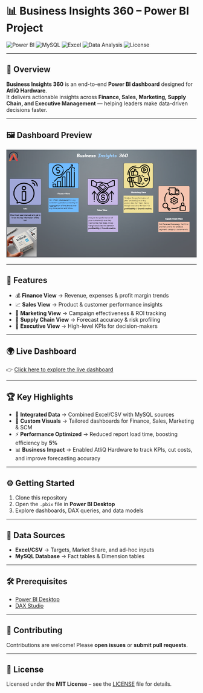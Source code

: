 # 📊 Business Insights 360 – Power BI Project

![Power BI](https://img.shields.io/badge/Power_BI-F2C811?style=flat-square&logo=powerbi&logoColor=black)
![MySQL](https://img.shields.io/badge/MySQL-4479A1?style=flat-square&logo=mysql&logoColor=white)
![Excel](https://img.shields.io/badge/Excel-217346?style=flat-square&logo=microsoft-excel&logoColor=white)
![Data Analysis](https://img.shields.io/badge/Data-Analytics-blue?style=flat-square&logo=databricks&logoColor=white)
![License](https://img.shields.io/badge/License-MIT-7C3AED?style=flat-square)

---

## 📌 Overview
**Business Insights 360** is an end-to-end **Power BI dashboard** designed for **AtliQ Hardware**.  
It delivers actionable insights across **Finance, Sales, Marketing, Supply Chain, and Executive Management** — helping leaders make data-driven decisions faster.  

---
## 🖼️ Dashboard Preview
<p align="center">
  <img src="BusinessInsights360-hero.png" alt="Business Insights 360 Dashboard" width="800">
</p>

---

## 🚀 Features
- 💰 **Finance View** → Revenue, expenses & profit margin trends  
- 📈 **Sales View** → Product & customer performance insights  
- 🎯 **Marketing View** → Campaign effectiveness & ROI tracking  
- 🚚 **Supply Chain View** → Forecast accuracy & risk profiling  
- 🏢 **Executive View** → High-level KPIs for decision-makers  

---

## 🌍 Live Dashboard
👉 [Click here to explore the live dashboard](https://app.powerbi.com/view?r=eyJrIjoiZjNmODU5MWEtZDk0ZC00MDE1LWJiNDgtNzBmMmI5YTkzZTJjIiwidCI6ImM2ZTU0OWIzLTVmNDUtNDAzMi1hYWU5LWQ0MjQ0ZGM1YjJjNCJ9)

---

## 🏆 Key Highlights
- 🔗 **Integrated Data** → Combined Excel/CSV with MySQL sources  
- 🎨 **Custom Visuals** → Tailored dashboards for Finance, Sales, Marketing & SCM  
- ⚡ **Performance Optimized** → Reduced report load time, boosting efficiency by **5%**  
- 📊 **Business Impact** → Enabled AtliQ Hardware to track KPIs, cut costs, and improve forecasting accuracy  

---

## ⚙️ Getting Started
1. Clone this repository  
2. Open the `.pbix` file in **Power BI Desktop**  
3. Explore dashboards, DAX queries, and data models  

---

## 📂 Data Sources
- **Excel/CSV** → Targets, Market Share, and ad-hoc inputs  
- **MySQL Database** → Fact tables & Dimension tables  

---

## 🛠️ Prerequisites
- [Power BI Desktop](https://powerbi.microsoft.com/desktop/)  
- [DAX Studio](https://daxstudio.org/)  

---

## 🤝 Contributing
Contributions are welcome! Please **open issues** or **submit pull requests**.  

---

## 📝 License
Licensed under the **MIT License** – see the [LICENSE](LICENSE) file for details.  
